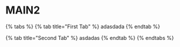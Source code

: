# MAIN2

{% tabs %}
{% tab title="First Tab" %}
adasdada
{% endtab %}

{% tab title="Second Tab" %}
asdadas
{% endtab %}
{% endtabs %}



